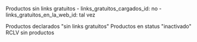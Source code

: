 Productos sin links gratuitos
	- links_gratuitos_cargados_id: no
	- links_gratuitos_en_la_web_id: tal vez

Productos declarados "sin links gratuitos"
Productos en status "inactivado"
RCLV sin productos
